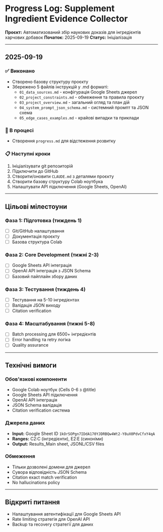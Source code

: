 # Progress Log: Supplement Ingredient Evidence Collector

**Проєкт:** Автоматизований збір наукових доказів для інгредієнтів харчових добавок
**Початок:** 2025-09-19
**Статус:** Ініціалізація

---

## 2025-09-19

### ✅ Виконано
- Створено базову структуру проєкту
- Збережено 5 файлів інструкцій у .md форматі:
  - `01_data_sources.md` - конфігурація Google Sheets джерел
  - `02_project_constraints.md` - обмеження та правила проєкту
  - `03_project_overview.md` - загальний огляд та план дій
  - `04_system_prompt_json_schema.md` - системний промпт та JSON схема
  - `05_edge_cases_examples.md` - крайові випадки та приклади

### 🔄 В процесі
- Створення `progress.md` для відстеження розвитку

### 📋 Наступні кроки
1. Ініціалізувати git репозиторій
2. Підключити до GitHub
3. Створити/оновити `CLAUDE.md` з деталями проєкту
4. Створити базову структуру Colab ноутбука
5. Налаштувати API підключення (Google Sheets, OpenAI)

---

## Цільові мілестоуни

### Фаза 1: Підготовка (тиждень 1)
- [ ] Git/GitHub налаштування
- [ ] Документація проєкту
- [ ] Базова структура Colab

### Фаза 2: Core Development (тижні 2-3)
- [ ] Google Sheets API інтеграція
- [ ] OpenAI API інтеграція з JSON Schema
- [ ] Базовий пайплайн збору даних

### Фаза 3: Тестування (тиждень 4)
- [ ] Тестування на 5-10 інгредієнтах
- [ ] Валідація JSON виходу
- [ ] Citation verification

### Фаза 4: Масштабування (тижні 5-8)
- [ ] Batch processing для 6500+ інгредієнтів
- [ ] Error handling та retry логіка
- [ ] Quality assurance

---

## Технічні вимоги

### Обов'язкові компоненти
- Google Colab ноутбук (Cells 0-6 з @title)
- Google Sheets API підключення
- OpenAI API інтеграція
- JSON Schema валідація
- Citation verification система

### Джерела даних
- **Input:** Google Sheet ID `1kOrSOPgn7IDdA170YJDRBQw4Wt2-Y8uX0PdvCfxY4qA`
- **Ranges:** C2:C (інгредієнти), E2:E (синоніми)
- **Output:** Results_Main sheet, JSONL/CSV files

### Обмеження
- Тільки дозволені домени для джерел
- Сувора відповідність JSON Schema
- Citation exact match verification
- No hallucinations policy

---

## Відкриті питання
- Налаштування автентифікації для Google Sheets API
- Rate limiting стратегія для OpenAI API
- Backup та recovery стратегії для даних